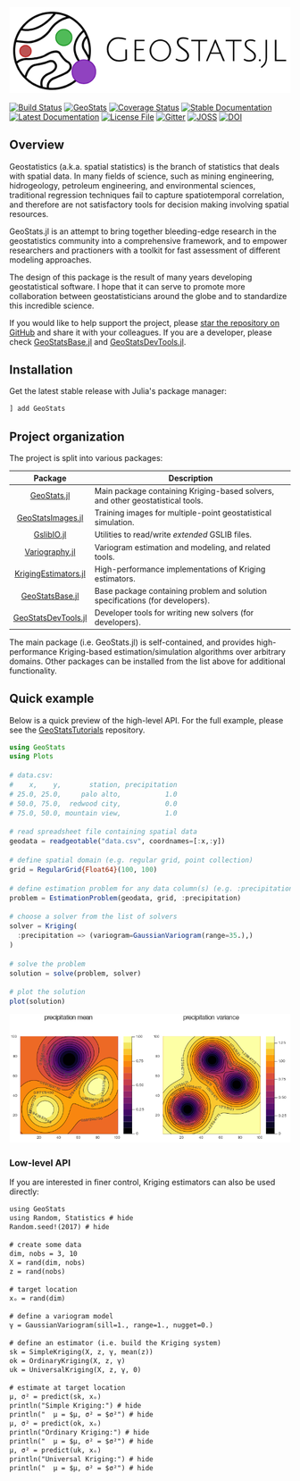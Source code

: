 ![GeoStatsLogo](images/GeoStats.png)

[![Build Status](https://travis-ci.org/juliohm/GeoStats.jl.svg?branch=master)](https://travis-ci.org/juliohm/GeoStats.jl)
[![GeoStats](http://pkg.julialang.org/badges/GeoStats_0.6.svg)](http://pkg.julialang.org/?pkg=GeoStats)
[![Coverage Status](https://codecov.io/gh/juliohm/GeoStats.jl/branch/master/graph/badge.svg)](https://codecov.io/gh/juliohm/GeoStats.jl)
[![Stable Documentation](https://img.shields.io/badge/docs-stable-blue.svg)](https://juliohm.github.io/GeoStats.jl/stable)
[![Latest Documentation](https://img.shields.io/badge/docs-latest-blue.svg)](https://juliohm.github.io/GeoStats.jl/latest)
[![License File](https://img.shields.io/badge/license-ISC-blue.svg)](https://github.com/juliohm/GeoStats.jl/blob/master/LICENSE)
[![Gitter](https://img.shields.io/badge/chat-on%20gitter-bc0067.svg)](https://gitter.im/JuliaEarth/GeoStats.jl)
[![JOSS](http://joss.theoj.org/papers/10.21105/joss.00692/status.svg)](https://doi.org/10.21105/joss.00692)
[![DOI](https://zenodo.org/badge/33827844.svg)](https://zenodo.org/badge/latestdoi/33827844)

## Overview

Geostatistics (a.k.a. spatial statistics) is the branch of statistics that deals with
spatial data. In many fields of science, such as mining engineering, hidrogeology,
petroleum engineering, and environmental sciences, traditional regression techniques
fail to capture spatiotemporal correlation, and therefore are not satisfactory tools
for decision making involving spatial resources.

GeoStats.jl is an attempt to bring together bleeding-edge research in the geostatistics
community into a comprehensive framework, and to empower researchers and practioners
with a toolkit for fast assessment of different modeling approaches.

The design of this package is the result of many years developing geostatistical software.
I hope that it can serve to promote more collaboration between geostatisticians around the
globe and to standardize this incredible science.

If you would like to help support the project, please
[star the repository on GitHub](https://github.com/juliohm/GeoStats.jl)
and share it with your colleagues. If you are a developer,
please check [GeoStatsBase.jl](https://github.com/juliohm/GeoStatsBase.jl)
and [GeoStatsDevTools.jl](https://github.com/juliohm/GeoStatsDevTools.jl).

## Installation

Get the latest stable release with Julia's package manager:

```julia
] add GeoStats
```

## Project organization

The project is split into various packages:

| Package  | Description |
|:--------:| ----------- |
| [GeoStats.jl](https://github.com/juliohm/GeoStats.jl) | Main package containing Kriging-based solvers, and other geostatistical tools. |
| [GeoStatsImages.jl](https://github.com/juliohm/GeoStatsImages.jl) | Training images for multiple-point geostatistical simulation. |
| [GslibIO.jl](https://github.com/juliohm/GslibIO.jl) | Utilities to read/write *extended* GSLIB files. |
| [Variography.jl](https://github.com/juliohm/Variography.jl) | Variogram estimation and modeling, and related tools. |
| [KrigingEstimators.jl](https://github.com/juliohm/KrigingEstimators.jl) | High-performance implementations of Kriging estimators. |
| [GeoStatsBase.jl](https://github.com/juliohm/GeoStatsBase.jl) | Base package containing problem and solution specifications (for developers). |
| [GeoStatsDevTools.jl](https://github.com/juliohm/GeoStatsDevTools.jl) | Developer tools for writing new solvers (for developers). |

The main package (i.e. GeoStats.jl) is self-contained, and provides high-performance
Kriging-based estimation/simulation algorithms over arbitrary domains. Other packages
can be installed from the list above for additional functionality.

## Quick example

Below is a quick preview of the high-level API. For the full example, please see
the [GeoStatsTutorials](https://github.com/juliohm/GeoStatsTutorials) repository.

```julia
using GeoStats
using Plots

# data.csv:
#    x,    y,       station, precipitation
# 25.0, 25.0,     palo alto,           1.0
# 50.0, 75.0,  redwood city,           0.0
# 75.0, 50.0, mountain view,           1.0

# read spreadsheet file containing spatial data
geodata = readgeotable("data.csv", coordnames=[:x,:y])

# define spatial domain (e.g. regular grid, point collection)
grid = RegularGrid{Float64}(100, 100)

# define estimation problem for any data column(s) (e.g. :precipitation)
problem = EstimationProblem(geodata, grid, :precipitation)

# choose a solver from the list of solvers
solver = Kriging(
  :precipitation => (variogram=GaussianVariogram(range=35.),)
)

# solve the problem
solution = solve(problem, solver)

# plot the solution
plot(solution)
```
![EstimationSolution](images/EstimationSolution.png)

### Low-level API

If you are interested in finer control, Kriging estimators
can also be used directly:

```@example
using GeoStats
using Random, Statistics # hide
Random.seed!(2017) # hide

# create some data
dim, nobs = 3, 10
X = rand(dim, nobs)
z = rand(nobs)

# target location
xₒ = rand(dim)

# define a variogram model
γ = GaussianVariogram(sill=1., range=1., nugget=0.)

# define an estimator (i.e. build the Kriging system)
sk = SimpleKriging(X, z, γ, mean(z))
ok = OrdinaryKriging(X, z, γ)
uk = UniversalKriging(X, z, γ, 0)

# estimate at target location
μ, σ² = predict(sk, xₒ)
println("Simple Kriging:") # hide
println("  μ = $μ, σ² = $σ²") # hide
μ, σ² = predict(ok, xₒ)
println("Ordinary Kriging:") # hide
println("  μ = $μ, σ² = $σ²") # hide
μ, σ² = predict(uk, xₒ)
println("Universal Kriging:") # hide
println("  μ = $μ, σ² = $σ²") # hide
```

